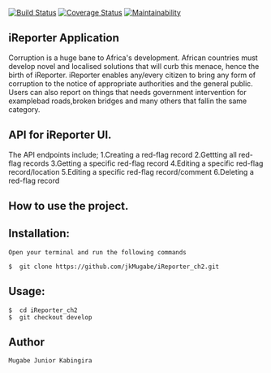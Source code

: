 [![Build Status](https://travis-ci.com/jkMugabe/iReporter_ch2.svg?branch=ft_badges)](https://travis-ci.com/jkMugabe/iReporter_ch2)
[![Coverage Status](https://coveralls.io/repos/github/jkMugabe/iReporter_ch2/badge.svg?branch=ft_badges)](https://coveralls.io/github/jkMugabe/iReporter_ch2?branch=ft_badges)
[![Maintainability](https://api.codeclimate.com/v1/badges/c8eb5db3a8d28b3dc02a/maintainability)](https://codeclimate.com/github/jkMugabe/iReporter_ch2/maintainability)
## iReporter Application

Corruption is a huge bane to Africa's development. African countries must develop novel and localised solutions that will curb this menace, hence the birth of iReporter. iReporter enables any/every citizen to bring any form of corruption to the notice of appropriate authorities and the general public. Users can also report on things that needs government intervention for examplebad roads,broken bridges and many others that fallin the same category.

## API for iReporter UI.

The API endpoints include;
1.Creating a red-flag record
2.Gettting all red-flag records
3.Getting a specific red-flag record
4.Editing a specific red-flag record/location
5.Editing a specific red-flag record/comment
6.Deleting a red-flag record


## How to use the project.
## Installation:

    Open your terminal and run the following commands

    $  git clone https://github.com/jkMugabe/iReporter_ch2.git


## Usage:

    $  cd iReporter_ch2
    $  git checkout develop


## Author
    Mugabe Junior Kabingira
